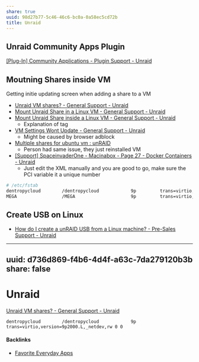```yaml
---
share: true
uuid: 98d27b77-5c46-46c6-bc0a-0a58ec5cd72b
title: Unraid
---
```

## Unraid Community Apps Plugin

[[Plug-In] Community Applications - Plugin Support - Unraid](https://forums.unraid.net/topic/38582-plug-in-community-applications/)

## Moutning Shares inside VM

Getting initie updating screen when adding a share to a VM

* [Unraid VM shares? - General Support - Unraid](https://forums.unraid.net/topic/71600-unraid-vm-shares/)
* [Mount Unraid Share in a Linux VM - General Support - Unraid](https://forums.unraid.net/topic/99021-mount-unraid-share-in-a-linux-vm/)
* [Mount Unraid Share inside a Linux VM - General Support - Unraid](https://forums.unraid.net/topic/72592-mount-unraid-share-inside-a-linux-vm/)
  * Explanation of tag
* [VM Settings Wont Update - General Support - Unraid](https://forums.unraid.net/topic/75460-vm-settings-wont-update/)
  * Might be caused by browser adblock
* [Multiple shares for ubuntu vm : unRAID](https://old.reddit.com/r/unRAID/comments/dd0f5o/multiple_shares_for_ubuntu_vm/)
  * Person had same issue, they just reinstalled VM
* [[Support] SpaceinvaderOne - Macinabox - Page 27 - Docker Containers - Unraid](https://forums.unraid.net/topic/84601-support-spaceinvaderone-macinabox/page/27/)
  * Just edit the XML manually and you are good to go, make sure the PCI variable it a unique number

``` bash
# /etc/fstab
dentropycloud        /dentropycloud            9p         trans=virtio,version=9p2000.L,_netdev,rw 0 0
MEGA                 /MEGA                     9p         trans=virtio,version=9p2000.L,_netdev,rw 0 0
```

## Create USB on Linux

* [How do I create a unRAID USB from a Linux machine? - Pre-Sales Support - Unraid](https://forums.unraid.net/topic/72840-how-do-i-create-a-unraid-usb-from-a-linux-machine/)

---
uuid: d736d869-f4b6-4d4f-a63c-7da279120b3b
share: false
---
# Unraid
[Unraid VM shares? - General Support - Unraid](https://forums.unraid.net/topic/71600-unraid-vm-shares/)

    dentropycloud        /dentropycloud            9p         trans=virtio,version=9p2000.L,_netdev,rw 0 0

#### Backlinks

* [Favorite Everyday Apps](/444ff7c7-77b4-483c-b801-3955d2daeb0a)